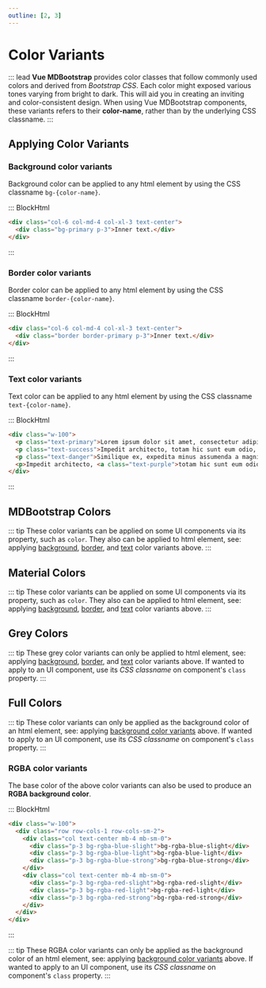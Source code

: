 ```yaml
---
outline: [2, 3]
---
```


# Color Variants

::: lead
**Vue MDBootstrap** provides color classes that follow commonly used colors and derived from
_Bootstrap CSS_. Each color might exposed various tones varying from bright to dark. This will
aid you in creating an inviting and color-consistent design. When using Vue MDBootstrap
components, these variants refers to their **color-name**, rather than by the underlying CSS classname.
:::


## Applying Color Variants

### Background color variants

Background color can be applied to any html element by using the CSS classname `bg-{color-name}`.

::: BlockHtml

```html
<div class="col-6 col-md-4 col-xl-3 text-center">
  <div class="bg-primary p-3">Inner text.</div>
</div>
```
:::


### Border color variants

Border color can be applied to any html element by using the CSS classname `border-{color-name}`.

::: BlockHtml

```html
<div class="col-6 col-md-4 col-xl-3 text-center">
  <div class="border border-primary p-3">Inner text.</div>
</div>
```
:::


### Text color variants

Text color can be applied to any html element by using the CSS classname `text-{color-name}`.

::: BlockHtml

```html
<div class="w-100">
  <p class="text-primary">Lorem ipsum dolor sit amet, consectetur adipisicing elit.</p>
  <p class="text-success">Impedit architecto, totam hic sunt eum odio, deleniti.</p>
  <p class="text-danger">Similique ex, expedita minus assumenda a magni beatae dolorum itaque.</p>
  <p>Impedit architecto, <a class="text-purple">totam hic sunt eum odio, deleniti</a>.</p>
</div>
```
:::


## MDBootstrap Colors

<ColorPalette palette="bootstrap" class="pt-3"></ColorPalette>


::: tip
These color variants can be applied on some UI components via its property, such as `color`.
They also can be applied to html element, see: applying [background](#background-color-variants), 
[border](#border-color-variants), and [text](#text-color-variants) color variants above.
:::


## Material Colors

<ColorPalette palette="material" class="pt-3"></ColorPalette>

::: tip
These color variants can be applied on some UI components via its property, such as `color`.
They also can be applied to html element, see: applying [background](#background-color-variants), 
[border](#border-color-variants), and [text](#text-color-variants) color variants above.
:::


## Grey Colors

<ColorPalette palette="grays" class="py-3"></ColorPalette>


::: tip
These grey color variants can only be applied to html element, see: applying
[background](#background-color-variants), [border](#border-color-variants), and
[text](#text-color-variants) color variants above. If wanted to apply
to an UI component, use its _CSS classname_ on component's `class` property.
:::


## Full Colors

<ColorPalette palette="fullColor" class="pt-3"></ColorPalette>


::: tip
These color variants can only be applied as the background color of an html element, see: applying
[background color variants](#background-color-variants) above. If wanted to apply
to an UI component, use its _CSS classname_ on component's `class` property.
:::


### RGBA color variants

The base color of the above color variants can also be used to produce an **RGBA background color**.

::: BlockHtml

```html
<div class="w-100">
  <div class="row row-cols-1 row-cols-sm-2">
    <div class="col text-center mb-4 mb-sm-0">
      <div class="p-3 bg-rgba-blue-slight">bg-rgba-blue-slight</div>
      <div class="p-3 bg-rgba-blue-light">bg-rgba-blue-light</div>
      <div class="p-3 bg-rgba-blue-strong">bg-rgba-blue-strong</div>
    </div>
    <div class="col text-center mb-4 mb-sm-0">
      <div class="p-3 bg-rgba-red-slight">bg-rgba-red-slight</div>
      <div class="p-3 bg-rgba-red-light">bg-rgba-red-light</div>
      <div class="p-3 bg-rgba-red-strong">bg-rgba-red-strong</div>
    </div>
  </div>
</div>
```

:::

::: tip
These RGBA color variants can only be applied as the background color of an html element, see: applying
[background color variants](#background-color-variants) above. If wanted to apply
to an UI component, use its _CSS classname_ on component's `class` property.
:::
